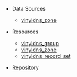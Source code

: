 - Data Sources

  - [vinyldns_zone](data-sources/zone.md)

- Resources

  - [vinyldns_group](resources/group.md)
  - [vinyldns_zone](resources/zone.md)
  - [vinyldns_record_set](resources/record_set.md)

- [Repository](http://github.com/vinyldns/terraform-provider-vinyldns)
